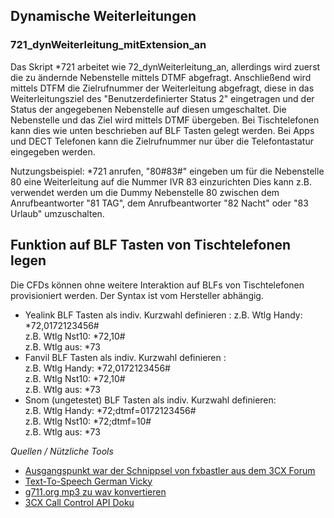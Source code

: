 
## Dynamische Weiterleitungen ##

### 721_dynWeiterleitung_mitExtension_an ###
Das Skript *721 arbeitet wie 72_dynWeiterleitung_an, allerdings wird zuerst die zu ändernde Nebenstelle mittels DTMF abgefragt.
Anschließend wird mittels DTFM die Zielrufnummer der Weiterleitung abgefragt, diese in das Weiterleitungsziel des "Benutzerdefinierter Status 2" eingetragen 
und der Status der angegebenen Nebenstelle auf diesen umgeschaltet.
Die Nebenstelle und das Ziel wird mittels DTMF übergeben. Bei Tischtelefonen kann dies wie unten beschrieben auf BLF Tasten gelegt werden. 
Bei Apps und DECT Telefonen kann die Zielrufnummer nur über die Telefontastatur eingegeben werden.

Nutzungsbeispiel: *721 anrufen, "80#83#" eingeben um für die Nebenstelle 80 eine Weiterleitung auf die Nummer IVR 83 einzurichten
Dies kann z.B. verwendet werden um die Dummy Nebenstelle 80 zwischen dem Anrufbeantworter "81 TAG", dem Anrufbeantworter "82 Nacht" oder "83 Urlaub" umzuschalten.




## Funktion auf BLF Tasten von Tischtelefonen legen ##
Die CFDs können ohne weitere Interaktion auf BLFs von Tischtelefonen provisioniert werden. Der Syntax ist vom Hersteller abhängig.

- Yealink BLF Tasten als indiv. Kurzwahl definieren :
	z.B. Wtlg Handy: *72,0172123456#<br>
	z.B. Wtlg Nst10: *72,10#<br>
	z.B. Wtlg aus: *73<br>
- Fanvil BLF Tasten als indiv. Kurzwahl definieren :<br>
	z.B. Wtlg Handy: *72,0172123456#<br>
	z.B. Wtlg Nst10: *72,10#<br>
	z.B. Wtlg aus: *73<br>
- Snom (ungetestet) BLF Tasten als indiv. Kurzwahl definieren:<br>
	z.B. Wtlg Handy: *72;dtmf=0172123456#<br>
	z.B. Wtlg Nst10: *72;dtmf=10#<br>
	z.B. Wtlg aus: *73<br>


*Quellen / Nützliche Tools*
- [Ausgangspunkt war der Schnippsel von fxbastler aus dem 3CX Forum](https://www.3cx.de/forum/threads/rufweiterleitung.101354/page-2#post-430429)
- [Text-To-Speech German Vicky](https://ttsmp3.com/text-to-speech/German/)
- [g711.org mp3 zu wav konvertieren](https://g711.org/)
- [3CX Call Control API Doku](https://downloads-global.3cx.com/downloads/misc/callcontrolapi/3CXCallControlAPI_v20.zip)
